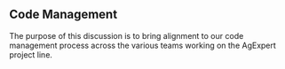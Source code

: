 ## Code Management

The purpose of this discussion is to bring alignment to our code management process across the various teams working on the AgExpert project line.